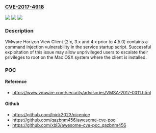 ### [CVE-2017-4918](https://cve.mitre.org/cgi-bin/cvename.cgi?name=CVE-2017-4918)
![](https://img.shields.io/static/v1?label=Product&message=Horizon%20View%20Client%20for%20Mac&color=blue)
![](https://img.shields.io/static/v1?label=Version&message=n%2Fa&color=blue)
![](https://img.shields.io/static/v1?label=Vulnerability&message=Command%20injection%20vulnerability&color=brighgreen)

### Description

VMware Horizon View Client (2.x, 3.x and 4.x prior to 4.5.0) contains a command injection vulnerability in the service startup script. Successful exploitation of this issue may allow unprivileged users to escalate their privileges to root on the Mac OSX system where the client is installed.

### POC

#### Reference
- https://www.vmware.com/security/advisories/VMSA-2017-0011.html

#### Github
- https://github.com/lnick2023/nicenice
- https://github.com/qazbnm456/awesome-cve-poc
- https://github.com/xbl3/awesome-cve-poc_qazbnm456

